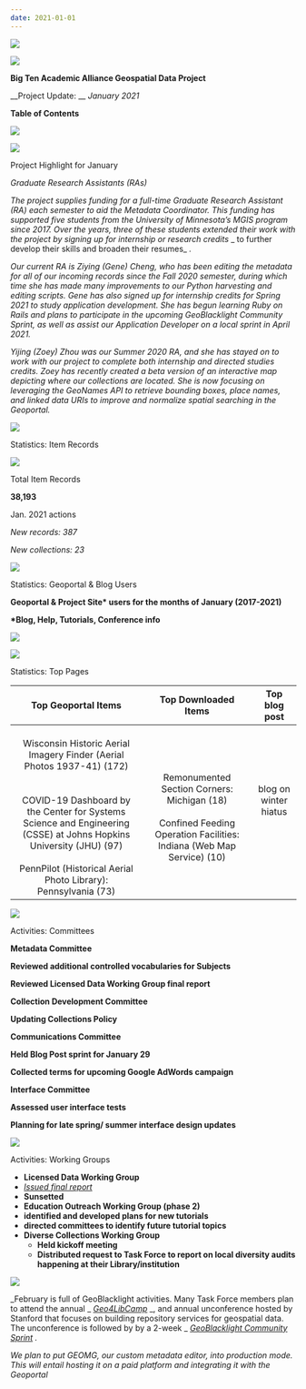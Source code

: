 ```yaml
---
date: 2021-01-01
---
```


![](img/project-update_2021-010.png)

![](img/project-update_2021-011.png)

__Big Ten Academic Alliance Geospatial Data Project__

__Project Update: __  _January 2021_

__Table of Contents__

![](img/project-update_2021-012.png)

![](img/project-update_2021-013.png)

Project Highlight for January

_Graduate Research Assistants \(RAs\)_

_The project supplies funding for a full\-time Graduate Research Assistant \(RA\) each semester to aid the Metadata Coordinator\. This funding has supported five students from the University of Minnesota’s MGIS program since 2017\. Over the years\, three of these students extended their work with the project by signing up for internship or research credits_  _ to further develop their skills and broaden their resumes_  _\._

_Our current RA is Ziying \(Gene\) Cheng\, who has been editing the metadata for all of our incoming records since the Fall 2020 semester\, during which time she has made many improvements to our Python harvesting and editing scripts\. Gene has also signed up for internship credits for Spring 2021 to study application development\. She has begun learning Ruby on Rails and plans to participate in the upcoming GeoBlacklight Community Sprint\, as well as assist our Application Developer on a local sprint in April 2021\._

_Yijing \(Zoey\) Zhou was our Summer 2020 RA\, and she has stayed on to work with our project to complete both internship and directed studies credits\. Zoey has recently created a beta version of an interactive map depicting where our collections are located\. She is now focusing on leveraging the GeoNames API to retrieve bounding boxes\, place names\, and linked data URIs to improve and normalize spatial searching in the Geoportal\._

![](img/project-update_2021-014.png)

Statistics: Item Records

![](img/project-update_2021-015.png)

Total Item Records

__38\,193__

Jan\. 2021 actions

_New records: 387_

_New collections: 23_

![](img/project-update_2021-016.png)

Statistics: Geoportal & Blog Users

__Geoportal & Project Site\* users for the months of January \(2017\-2021\)__

__\*Blog\, Help\, Tutorials\, Conference info__

![](img/project-update_2021-017.png)

![](img/project-update_2021-018.png)

Statistics: Top Pages

| Top Geoportal Items | Top Downloaded Items | Top blog post |
| :-: | :-: | :-: |
| <br />Wisconsin Historic Aerial Imagery Finder (Aerial Photos 1937-41) (172)<br /><br /><br />COVID-19 Dashboard by the Center for Systems Science and Engineering (CSSE) at Johns Hopkins University (JHU) (97)<br /><br />PennPilot (Historical Aerial Photo Library): Pennsylvania (73) | <br />Remonumented Section Corners: Michigan (18)<br /><br />Confined Feeding Operation Facilities: Indiana (Web Map Service) (10) | <br />blog on winter hiatus<br /><br /><br /><br /> |

![](img/project-update_2021-019.png)

Activities: Committees

__Metadata Committee__

__Reviewed additional controlled vocabularies for Subjects__

__Reviewed Licensed Data Working Group final report__

__Collection Development Committee__

__Updating Collections Policy__

__Communications Committee__

__Held Blog Post sprint for January 29__

__Collected terms for upcoming Google AdWords campaign__

__Interface Committee__

__Assessed user interface tests__

__Planning for late spring/ summer interface design updates__

![](img/project-update_2021-0110.png)

Activities: Working Groups

* __Licensed Data Working Group__
* _[Issued final report](https://drive.google.com/file/d/1AFJqeAnJsPwdKv6ub1J8nu3ZgILNEBL8/view?usp=sharing)_
* __Sunsetted__
* __Education Outreach Working Group \(phase 2\)__
* __identified and developed plans for new tutorials__
* __directed committees to identify future tutorial topics__
* __Diverse Collections Working Group__
  * __Held kickoff meeting__
  * __Distributed request to Task Force to report on local diversity audits happening at their Library/institution__

![](img/project-update_2021-0111.png)

_February is full of GeoBlacklight activities\. Many Task Force members plan to attend the annual _  _[Geo4LibCamp](https://geo4libcamp.org/)_  _\, and annual unconference hosted by Stanford that focuses on building repository services for geospatial data\. The unconference is followed by by a 2\-week _  _[GeoBlacklight Community Sprint](https://docs.google.com/document/d/1SbabnGxbsO5B6tmH3oMtxQsPsP3APio-3ItXL7WeG54/edit?usp=sharing)_  _\._

_We plan to put GEOMG\, our custom metadata editor\, into production mode\. This will entail hosting it on a paid platform and integrating it with the Geoportal_

